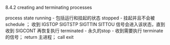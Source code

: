 8.4.2 creating and terminating processes

process state
running - 包括运行和挂起的状态
stopped - 挂起并且不会被 schedule ； 收到 IGSTOP SIGTSTP SIGTTIN SITTOU 信号会进入该状态，直到收到 SIGCONT 再恢复执行
terminated - 永久的stop - 收到需要执行 terminate 的信号； return 主进程； call exit




